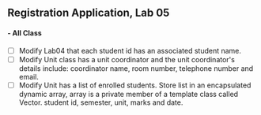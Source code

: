 ## Registration Application, Lab 05
#### - All Class
- [ ] Modify Lab04 that each student id has an associated student name.
- [ ] Modify Unit class has a unit coordinator and the unit coordinator's details include: coordinator name, room number, telephone number and email.
- [ ] Modify Unit has a list of enrolled students. Store list in an encapsulated dynamic array, array is a private member of a template class called Vector.
 student id, semester, unit, marks and date.